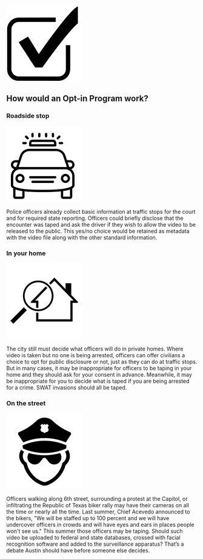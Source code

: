 <img class="svg" src="/images/icons/check.svg"/>

## How would an Opt-in Program work?

### Roadside stop

<img class="svg" src="/images/icons/police-car.svg"/>

Police officers already collect basic information at traffic stops for the court and for required state reporting. Officers could briefly disclose that the encounter was taped and ask the driver if they wish to allow the video to be released to the public. This yes/no choice would be retained as metadata with the video file along with the other standard information.


### In your home

<img class="svg" src="/images/icons/home-search.svg"/>

The city still must decide what officers will do in private homes. Where video is taken but no one is being arrested, officers can offer civilians a choice to opt for public disclosure or not, just as they can do at traffic stops. But in many cases, it may be inappropriate for officers to be taping in your home and they should ask for your consent in advance. Meanwhile, it may be inappropriate for you to decide what is taped if you are being arrested for a crime. SWAT invasions should all be taped.

### On the street

<img class="svg" src="/images/icons/police-anon.svg"/>

Officers walking along 6th street, surrounding a protest at the Capitol, or infiltrating the Republic of Texas biker rally may have their cameras on all the time or nearly all the time. Last summer, Chief Acevedo announced to the bikers, "We will be staffed up to 100 percent and we will have undercover officers in crowds and will have eyes and ears in places people won't see us." This summer those officers may be taping. Should such video be uploaded to federal and state databases, crossed with facial recognition software and added to the surveillance apparatus? That’s a debate Austin should have before someone else decides.
